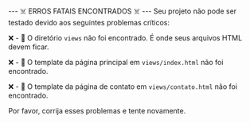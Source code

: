 
--- ☠️ ERROS FATAIS ENCONTRADOS ☠️ ---
Seu projeto não pode ser testado devido aos seguintes problemas críticos:

❌ - 📁 O diretório `views` não foi encontrado. É onde seus arquivos HTML devem ficar.

❌ - 📄 O template da página principal em `views/index.html` não foi encontrado.

❌ - 📄 O template da página de contato em `views/contato.html` não foi encontrado.


Por favor, corrija esses problemas e tente novamente.